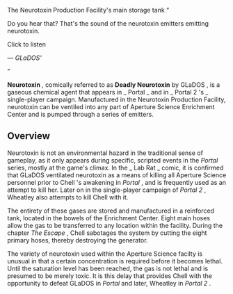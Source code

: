 The Neurotoxin Production Facility's main storage tank  “

Do you hear that? That's the sound of the neurotoxin emitters emitting
neurotoxin.  

Click to listen

— _GLaDOS'_

”  
  
**Neurotoxin** , comically referred to as **Deadly Neurotoxin** by  GLaDOS  ,
is a gaseous chemical agent that appears in _ Portal  _ and in _ Portal 2  's
_ single-player campaign. Manufactured in the Neurotoxin Production Facility,
neurotoxin  can be ventiled into any part of  Aperture Science  Enrichment
Center and is pumped through a series of emitters.

##  Overview

Neurotoxin is not an environmental hazard in the traditional sense of
gameplay, as it only appears during specific, scripted events in the _Portal_
series, mostly at the game's climax. In the _ Lab Rat  _ comic, it is
confirmed that  GLaDOS  ventilated neurotoxin as a means of killing all
Aperture Science  personnel prior to  Chell  's awakening in _Portal_ , and is
frequently used as an attempt to kill her.  Later on in the single-player
campaign of _Portal 2_ , Wheatley also attempts to kill  Chell  with it.

The entirety of these gases are stored and manufactured in a reinforced tank,
located in the bowels of the Enrichment Center. Eight main hoses allow the gas
to be transferred to any location within the facility.  During the chapter
_The Escape_ , Chell sabotages the system by cutting the eight primary hoses,
thereby destroying the generator.

The variety of neurotoxin used within the Aperture Science facilty is unusual
in that a certain concentration is required before it becomes lethal. Until
the saturation level has been reached, the gas is not lethal and is presumed
to be merely toxic.  It is this delay that provides Chell with the opportunity
to defeat GLaDOS in _Portal_ and later, Wheatley in _Portal 2_ .

